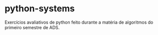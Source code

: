 # python-systems
Exercícios avaliativos de python feito durante a matéria de algoritmos do primeiro semestre de ADS.
